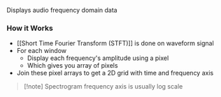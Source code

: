Displays audio frequency domain data
### How it Works
- [[Short Time Fourier Transform (STFT)]] is done on waveform signal
- For each window
	- Display each frequency's amplitude using a pixel
	- Which gives you array of pixels
- Join these pixel arrays to get a 2D grid with time and frequency axis
> [!note] Spectrogram frequency axis is usually log scale
